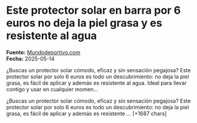 # Este protector solar en barra por 6 euros no deja la piel grasa y es resistente al agua

**Fuente:** [Mundodeportivo.com](https://www.mundodeportivo.com/elrecomendador/amazon/20250514/1002463967/este-protector-solar-en-barra-por-6-euros-no-deja-la-piel-grasa-y-es-resistente-al-agua.html)  
**Fecha:** 2025-05-14

¿Buscas un protector solar cómodo, eficaz y sin sensación pegajosa? Este protector solar por solo 6 euros es todo un descubrimiento: no deja la piel grasa, es fácil de aplicar y además es resistente al agua. Ideal para llevar contigo y usar en cualquier momen…

¿Buscas un protector solar cómodo, eficaz y sin sensación pegajosa? Este protector solar por solo 6 euros es todo un descubrimiento: no deja la piel grasa, es fácil de aplicar y además es resistente … [+1687 chars]
